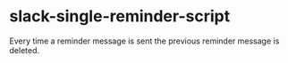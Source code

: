 # slack-single-reminder-script
Every time a reminder message is sent the previous reminder message is deleted.

